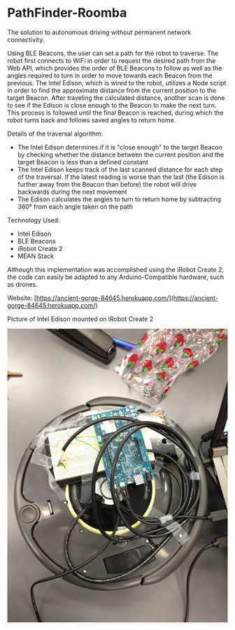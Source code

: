# PathFinder-Roomba

The solution to autonomous driving without permanent network connectivity. 

Using BLE Beacons, the user can set a path for the robot to traverse. The robot first connects to WiFi in order to request the desired 
path from the Web API, which provides the order of BLE Beacons to follow as well as the angles required to turn in order to move towards
each Beacon from the previous. The Intel Edison, which is wired to the robot, utilizes a Node script in order to find the approximate 
distance from the current position to the target Beacon. After traveling the calculated distance, another scan is done to see if the
Edison is close enough to the Beacon to make the next turn. This process is followed until the final Beacon is reached, during which
the robot turns back and follows saved angles to return home. 

Details of the traversal algorithm:
- The Intel Edison determines if it is "close enough" to the target Beacon by checking whether the distance between the current position
  and the target Beacon is less than a defined constant
- The Intel Edison keeps track of the last scanned distance for each step of the traversal. If the latest reading is worse than the 
  last (the Edison is further away from the Beacon than before) the robot will drive backwards during the next movement
- The Edison calculates the angles to turn to return home by subtracting 360° from each angle taken on the path

Technology Used:
- Intel Edison
- BLE Beacons
- iRobot Create 2
- MEAN Stack

Although this implementation was accomplished using the iRobot Create 2, the code can easily be adapted to any Arduino-Compatible 
hardware, such as drones.

Website: [https://ancient-gorge-84645.herokuapp.com/](https://ancient-gorge-84645.herokuapp.com/)

Picture of Intel Edison mounted on iRobot Create 2

![alt text](Screenshots/Edison.jpg)
